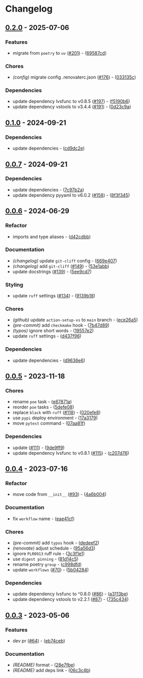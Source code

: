 # Changelog

## [0.2.0](https://github.com/deadnews/dnfunc/compare/v0.1.0...v0.2.0) - 2025-07-06

### Features

- migrate from `poetry` to `uv` ([#201](https://github.com/deadnews/dnfunc/issues/201)) - ([69587cd](https://github.com/deadnews/dnfunc/commit/69587cd4de1b88758e2c4f0d46bf2537dc7a9e48))

### Chores

- _(config)_ migrate config .renovaterc.json ([#176](https://github.com/deadnews/dnfunc/issues/176)) - ([033135c](https://github.com/deadnews/dnfunc/commit/033135c80a199bee1134447398b477878e9dbd1f))

### Dependencies

- update dependency lvsfunc to v0.8.5 ([#197](https://github.com/deadnews/dnfunc/issues/197)) - ([f5190b6](https://github.com/deadnews/dnfunc/commit/f5190b6d56c0f66afc0ed898d933d0873611c0e4))
- update dependency vstools to v3.4.4 ([#191](https://github.com/deadnews/dnfunc/issues/191)) - ([0d23c9a](https://github.com/deadnews/dnfunc/commit/0d23c9ab193426882c8d02c1ef978f329a6c7b21))

## [0.1.0](https://github.com/deadnews/dnfunc/compare/v0.0.7...v0.1.0) - 2024-09-21

### Dependencies

- update dependencies - ([cd9dc2e](https://github.com/deadnews/dnfunc/commit/cd9dc2e45644ac1d1a18a512fec64a6aa3124a42))

## [0.0.7](https://github.com/deadnews/dnfunc/compare/v0.0.6...v0.0.7) - 2024-09-21

### Dependencies

- update dependencies - ([7c97b2a](https://github.com/deadnews/dnfunc/commit/7c97b2a5aadac2ac6fba0856ae53612229c5e773))
- update dependency pyyaml to v6.0.2 ([#158](https://github.com/deadnews/dnfunc/issues/158)) - ([8f3f345](https://github.com/deadnews/dnfunc/commit/8f3f345495ded3615ccd5f6de7c2550fe960415d))

## [0.0.6](https://github.com/deadnews/dnfunc/compare/v0.0.5...v0.0.6) - 2024-06-29

### Refactor

- imports and type aliases - ([d42cdbb](https://github.com/deadnews/dnfunc/commit/d42cdbbb5536bcb7e8afb3725e238d67a55cc528))

### Documentation

- _(changelog)_ update `git-cliff` config - ([669e407](https://github.com/deadnews/dnfunc/commit/669e40701167582ad44f54081cdeedf33a40bc6e))
- _(changelog)_ add `git-cliff` ([#149](https://github.com/deadnews/dnfunc/issues/149)) - ([53e1abb](https://github.com/deadnews/dnfunc/commit/53e1abbe3c3abd69e462993462ded5313b6054db))
- update docstrings ([#139](https://github.com/deadnews/dnfunc/issues/139)) - ([5ee9cd7](https://github.com/deadnews/dnfunc/commit/5ee9cd785d33cb215f48c363aec8ab8d411c9ffe))

### Styling

- update `ruff` settings ([#134](https://github.com/deadnews/dnfunc/issues/134)) - ([9139b18](https://github.com/deadnews/dnfunc/commit/9139b1808c980d8bedcd3744a9235ad3a0c76c97))

### Chores

- _(github)_ update `action-setup-vs` to `main` branch - ([ece26a5](https://github.com/deadnews/dnfunc/commit/ece26a59c8c462c22799cda565a6d8441483e800))
- _(pre-commit)_ add `checkmake` hook - ([7b47d89](https://github.com/deadnews/dnfunc/commit/7b47d89e5c12db6a6b17b0a74eb8df80d8a6b63b))
- _(typos)_ ignore short words - ([19557e2](https://github.com/deadnews/dnfunc/commit/19557e295443b07254ef60dbfbec72640ad408fb))
- update `ruff` settings - ([d437f96](https://github.com/deadnews/dnfunc/commit/d437f96f8ddc10659d4d4e0f88f9216824965fe2))

### Dependencies

- update dependencies - ([d9636e6](https://github.com/deadnews/dnfunc/commit/d9636e6cda231f70150f7498bcfa19797d2cfc53))

## [0.0.5](https://github.com/deadnews/dnfunc/compare/v0.0.4...v0.0.5) - 2023-11-18

### Chores

- rename `poe` task - ([e87871a](https://github.com/deadnews/dnfunc/commit/e87871a084f69eb7431ef22fac610bec65b0d739))
- reorder `poe` tasks - ([5defe08](https://github.com/deadnews/dnfunc/commit/5defe081e008d991ba85b6056a419313bbbd5273))
- replace `black` with `ruff` ([#118](https://github.com/deadnews/dnfunc/issues/118)) - ([020efe8](https://github.com/deadnews/dnfunc/commit/020efe8df9d1bbabacb03ba5d4c9a70980d43d1d))
- use `pypi` deploy environment - ([17a3179](https://github.com/deadnews/dnfunc/commit/17a3179250461bbab2e1972309d2c738313faece))
- move `pytest` command - ([07aa81f](https://github.com/deadnews/dnfunc/commit/07aa81fddaaefb3516a11066332ff2ad6094a208))

### Dependencies

- update ([#111](https://github.com/deadnews/dnfunc/issues/111)) - ([9de9ff9](https://github.com/deadnews/dnfunc/commit/9de9ff95b7e4a918be2cb836cf735e4653c10a03))
- update dependency lvsfunc to v0.8.1 ([#115](https://github.com/deadnews/dnfunc/issues/115)) - ([c207d76](https://github.com/deadnews/dnfunc/commit/c207d76afc75d3ba7e0a3dc6eebe2c2397e73b9d))

## [0.0.4](https://github.com/deadnews/dnfunc/compare/v0.0.3...v0.0.4) - 2023-07-16

### Refactor

- move code from `__init__` ([#93](https://github.com/deadnews/dnfunc/issues/93)) - ([4a6b004](https://github.com/deadnews/dnfunc/commit/4a6b00424ea5e734843a5953e81cc06f98c5eb6a))

### Documentation

- fix `workflow` name - ([eae41cf](https://github.com/deadnews/dnfunc/commit/eae41cffb861d03bce5eea6e3aef441191c4a4b9))

### Chores

- _(pre-commit)_ add `typos` hook - ([dedeef2](https://github.com/deadnews/dnfunc/commit/dedeef2d1179098a8220a28fa9f4ee34f07412b8))
- _(renovate)_ adjust schedule - ([95a56d3](https://github.com/deadnews/dnfunc/commit/95a56d3b27bc4557ff05bf3e851a6d0913509615))
- ignore `PLR0913` ruff rule - ([3c3f1e1](https://github.com/deadnews/dnfunc/commit/3c3f1e1ccc00d764a197022a69fcc7ad13ebe019))
- use `digest pinning` - ([81d14c5](https://github.com/deadnews/dnfunc/commit/81d14c5e2eee9b4983deee4cefac9aa91b3838fa))
- rename poetry `group` - ([c998dfd](https://github.com/deadnews/dnfunc/commit/c998dfd845b0efe2355919d769753e626c3aed1a))
- update `workflows` ([#70](https://github.com/deadnews/dnfunc/issues/70)) - ([5b04284](https://github.com/deadnews/dnfunc/commit/5b042845e83bfc587567f49c1dc7c2e8ae11398d))

### Dependencies

- update dependency lvsfunc to ^0.8.0 ([#86](https://github.com/deadnews/dnfunc/issues/86)) - ([a3113be](https://github.com/deadnews/dnfunc/commit/a3113be70192b6022ec3e5cab94f2070525aded1))
- update dependency vstools to v2.2.1 ([#87](https://github.com/deadnews/dnfunc/issues/87)) - ([735c434](https://github.com/deadnews/dnfunc/commit/735c434ca1b8a4bf767d6b4ba837807fbafbc187))

## [0.0.3](https://github.com/deadnews/dnfunc/tree/v0.0.3) - 2023-05-06

### Features

- dev pr ([#64](https://github.com/deadnews/dnfunc/issues/64)) - ([eb74ceb](https://github.com/deadnews/dnfunc/commit/eb74cebf9b55eb1fcf98f0ef79f2e05f2a4fb088))

### Documentation

- _(README)_ format - ([28e7fbe](https://github.com/deadnews/dnfunc/commit/28e7fbeeead6600c311aa821e2ef52ab8759cdc3))
- _(README)_ add deps link - ([06c3c4b](https://github.com/deadnews/dnfunc/commit/06c3c4b91ef12378cfa371f08edab8972cc7611f))

<!-- generated by git-cliff -->

